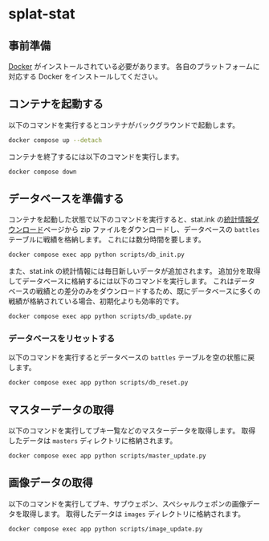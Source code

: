 # splat-stat

## 事前準備

[Docker](https://docs.docker.jp/) がインストールされている必要があります。 各自のプラットフォームに対応する Docker をインストールしてください。

## コンテナを起動する

以下のコマンドを実行するとコンテナがバックグラウンドで起動します。

```sh
docker compose up --detach
```

コンテナを終了するには以下のコマンドを実行します。

```sh
docker compose down
```

## データベースを準備する

コンテナを起動した状態で以下のコマンドを実行すると、stat.ink の[統計情報ダウンロード](https://dl-stats.stats.ink/splatoon-3/battle-results-csv/)ページから zip ファイルをダウンロードし、データベースの `battles` テーブルに戦績を格納します。 これには数分時間を要します。

```sh
docker compose exec app python scripts/db_init.py
```

また、stat.ink の統計情報には毎日新しいデータが追加されます。 追加分を取得してデータベースに格納するには以下のコマンドを実行します。 これはデータベースの戦績との差分のみをダウンロードするため、既にデータベースに多くの戦績が格納されている場合、初期化よりも効率的です。

```sh
docker compose exec app python scripts/db_update.py
```

### データベースをリセットする

以下のコマンドを実行するとデータベースの `battles` テーブルを空の状態に戻します。

```sh
docker compose exec app python scripts/db_reset.py
```

## マスターデータの取得

以下のコマンドを実行してブキ一覧などのマスターデータを取得します。 取得したデータは `masters` ディレクトリに格納されます。

```sh
docker compose exec app python scripts/master_update.py
```

## 画像データの取得

以下のコマンドを実行してブキ、サブウェポン、スペシャルウェポンの画像データを取得します。 取得したデータは `images` ディレクトリに格納されます。

```sh
docker compose exec app python scripts/image_update.py
```
